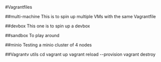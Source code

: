 #Vagrantfiles

##multi-machine
This is to spin up multiple VMs with the same Vagrantfile

##devbox
This one is to spin up a devbox

##sandbox
To play around

##minio
Testing a minio cluster of 4 nodes

##Vagrantv utils
cd <project>
vagrant up
vagrant reload --provision
vagrant destroy